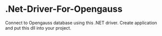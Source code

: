 # .Net-Driver-For-Opengauss
Connect to Opengauss database using this .NET driver.  Create application and put this dll into your project. 
